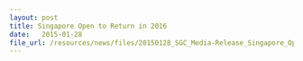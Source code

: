 ```yaml
---
layout: post
title: Singapore Open to Return in 2016
date:   2015-01-28
file_url: /resources/news/files/20150128_SGC_Media-Release_Singapore_Open_to_Return_in_2016.pdf
---
```

